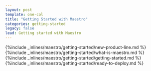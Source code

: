 ```yaml
---
layout: post
template: one-col
title: "Getting Started with Maestro"
categories: getting-started
legacy: false
lead: Getting started with Maestro
---
```


{%include _inlines/maestro/getting-started/new-product-line.md %}
{%include _inlines/maestro/getting-started/what-is-maestro.md %}
{%include _inlines/maestro/getting-started/getting-started.md %}
{%include _inlines/maestro/getting-started/ready-to-deploy.md %}
